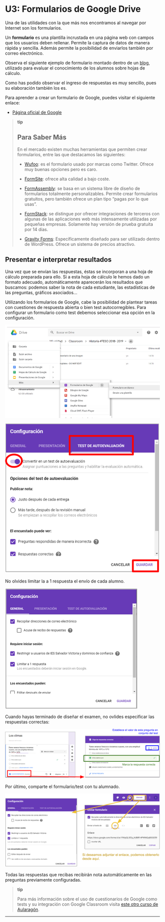 
# U3: Formularios de Google Drive

Una de las utilidades con la que más nos encontramos al navegar por Internet son los formularios.

Un **formulario** es una plantilla incrustada en una página web con campos que los usuarios deben rellenar. Permite la captura de datos de manera rápida y sencilla. Además permite la posibilidad de enviarlos también por correo electrónico.

Observa el siguiente ejemplo de formulario montado dentro de un [blog](http://infocuarto2012.blogspot.com.es/2013/10/test-excel.html), utilizado para evaluar el conocimiento de los alumnos sobre hojas de cálculo.

Como has podido observar el ingreso de respuestas es muy sencillo, pues su elaboración también los es.

Para aprender a crear un formulario de Google, puedes visitar el siguiente enlace:

- [Página oficial de Google](https://support.google.com/drive/answer/87809?hl=es)

>**tip**
>
>## Para Saber Más
>
>En el mercado existen muchas herramientas que permiten crear formularios, entre las que destacamos las siguientes:
>
>- [Wufoo](http://www.wufoo.com/): es el formulario usado por marcas como Twitter. Ofrece muy buenas opciones pero es caro.
>
>- [FormSite](http://www.formsite.com/): ofrece alta calidad a bajo coste.
>
>- [FormAssembly](http://www.formassembly.com/): se basa en un sistema libre de diseño de formularios totalmente personalizables. Permite crear formularios gratuitos, pero también ofrece un plan tipo “pagas por lo que usas”. 
>
>- [FormStack](http://www.formstack.com/): se distingue por ofrecer integraciones de terceros con algunas de las aplicaciones web más intensamente utilizadas por pequeñas empresas. Solamente hay versión de prueba gratuita por 14 días.
>
>- [Gravity Forms](http://www.gravityforms.com/): Específicamente diseñado para ser utilizado dentro de WordPress. Ofrece un sistema de precios atractivo.

## Presentar e interpretar resultados

Una vez que se envían las respuestas, éstas se incorporan a una hoja de cálculo preparada para ello. Si a esta hoja de cálculo le hemos dado un formato adecuado, automáticamente aparecerán los resultados que buscamos: podemos saber la nota de cada estudiante, las estadísticas de las preguntas, gráficos asociados...

Utilizando los formularios de Google, cabe la posibilidad de plantear tareas con cuestiones de respuesta abierta o bien test autocorregibles. Para configurar un formulario como test debemos seleccionar esa opción en la configuración.

![Creación del formulario](img/crear_formulario.png)

![Configuración del formulario](img/configurar_formulario.png)

No olvides limitar la a 1 respuesta el envío de cada alumno.

![Limitando número de respuestas](img/llimitar_numero_respuestas.png)

Cuando hayas terminado de diseñar el examen, no ovlides especificar las respuestas correctas:

![Indicar respuestas correctas](img/clave_de_respuestas.png)

Por último, comparte el formulario/test con tu alumnado.

![Enviando formulario](img/enviando_formulario.png)

Todas las respuestas que recibas recibirán nota automáticamente en las preguntas previamente configuradas.

> **tip**
> 
> Para más información sobre el uso de cuestionarios de Google como tests y su integración con Google Classroom visita [este otro curso de Aularagón](https://catedu.gitbooks.io/google-classroom-2018/content/modulo_4_mas_alla_de_classroom/41_examenes_en_classroom.html).

----